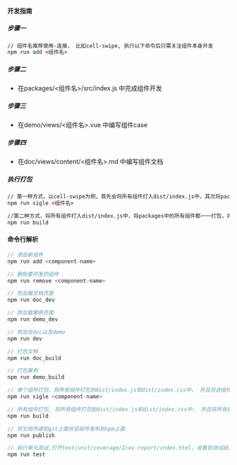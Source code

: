 #### 开发指南

##### 步骤一
``` html
// 组件名推荐使用-连接， 比如cell-swipe, 执行以下命令后只需关注组件本身开发
npm run add <组件名>
```

##### 步骤二
- 在packages/<组件名>/src/index.js 中完成组件开发

##### 步骤三
- 在demo/views/<组件名>.vue 中编写组件case

##### 步骤四
- 在doc/views/content/<组件名>.md 中编写组件文档

##### 执行打包
``` html
// 第一种方式，以cell-swipe为例，首先会将所有组件打入dist/index.js中，其次将packages中的cell-swipe打包，并在lib下面生成对应的js和css文件
npm run sigle <组件名>

//第二种方式，将所有组件打入dist/index.js中，将packages中的所有组件都一一打包，并在lib下面生成对应的js和css文件
npm run build
```

#### 命令行解析
``` javascript
// 添加新组件
npm run add <component-name>

// 删除要开发的组件
npm run remove <component-name>

// 热加载文档页面
npm run doc_dev

// 热加载案例页面
npm run demo_dev

// 热加在doc以及demo
npm run dev

// 打包文档
npm run doc_build

// 打包案例
npm run demo_build

// 单个组件打包，将所有组件打包到dist/index.js和dist/index.css中， 并且将该组件单独打包到lib下
npm run sigle <component-name>

// 所有组件打包, 将所有组件打包到dist/index.js和dist/index.css中， 并且将所有组件都单独打包，并在lib下生成对应的文件
npm run build

// 将文档传递到git上面并且组件发布到npm上面
npm run publish

// 执行单元测试,打开test/unit/coverage/Icov-report/index.html，会看到测试结果
npm run test
```

